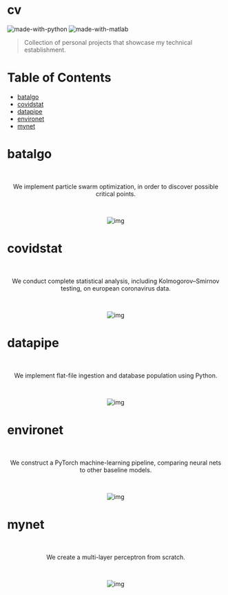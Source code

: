
# cv

![made-with-python](https://github.com/user-attachments/assets/8f27fece-aa33-4c8b-93ce-0fe7f7a60c20)
![made-with-matlab](https://github.com/user-attachments/assets/956d2f94-be7e-4476-9584-848d30498113)

> Collection of personal projects that showcase my technical establishment.

# Table of Contents

- [batalgo](#batalgo)
- [covidstat](#covidstat)
- [datapipe](#datapipe)
- [environet](#environet)
- [mynet](#mynet)

# batalgo

<div align="center">
<br>
<p>We implement particle swarm optimization, in order to discover possible critical points.</p>
<br>

![img](https://github.com/ntigkaris/cv/assets/87975862/bd37a7ab-ec5c-4e91-93a8-9382d11d79ac)
</div>

# covidstat

<div align="center">
<br>
<p>We conduct complete statistical analysis, including Kolmogorov–Smirnov testing, on european coronavirus data.</p>
<br>

![img](https://github.com/ntigkaris/cv/assets/87975862/b056ed05-7e9f-4034-8a05-7241b186405f)
</div>

# datapipe

<div align="center">
<br>
<p>We implement flat-file ingestion and database population using Python.</p>
<br>

![img](https://github.com/ntigkaris/cv/assets/87975862/6ab2e8b6-5473-4562-9a2f-a53653cc93e1)
</div>

# environet

<div align="center">
<br>
<p>We construct a PyTorch machine-learning pipeline, comparing neural nets to other baseline models.</p>
<br>

![img](https://github.com/ntigkaris/cv/assets/87975862/79969682-d242-437c-97f8-0555dfa0a5b2)
</div>

# mynet

<div align="center">
<br>
<p>We create a multi-layer perceptron from scratch.</p>
<br>

![img](https://github.com/ntigkaris/cv/assets/87975862/951c3708-03e2-4d3c-9d0e-43f5376208f4)
</div>
